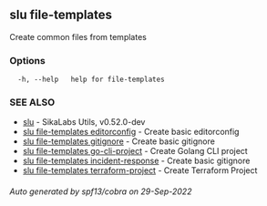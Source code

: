 ## slu file-templates

Create common files from templates

### Options

```
  -h, --help   help for file-templates
```

### SEE ALSO

* [slu](slu.md)	 - SikaLabs Utils, v0.52.0-dev
* [slu file-templates editorconfig](slu_file-templates_editorconfig.md)	 - Create basic editorconfig
* [slu file-templates gitignore](slu_file-templates_gitignore.md)	 - Create basic gitignore
* [slu file-templates go-cli-project](slu_file-templates_go-cli-project.md)	 - Create Golang CLI project
* [slu file-templates incident-response](slu_file-templates_incident-response.md)	 - Create basic gitignore
* [slu file-templates terraform-project](slu_file-templates_terraform-project.md)	 - Create Terraform Project

###### Auto generated by spf13/cobra on 29-Sep-2022
